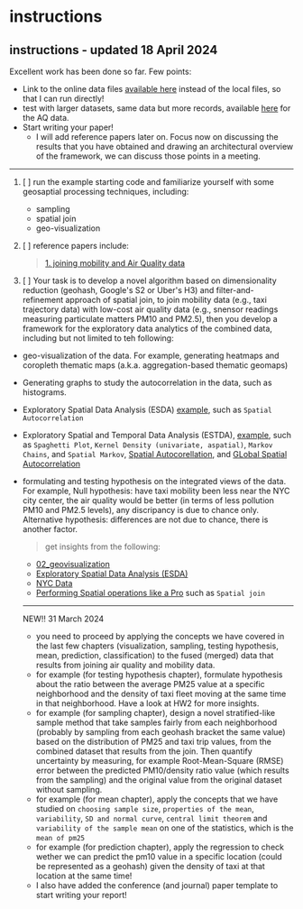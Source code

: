 # instructions
##  instructions - updated 18 April 2024
Excellent work has been done so far. Few points:

- Link to the online data files [available here](https://github.com/IsamAljawarneh/datasets/tree/master/data) instead of the local files, so that I can run directly!
- test with larger datasets, same data but more records, available [here](https://github.com/IsamAljawarneh/datasets/tree/master/data/NYC_AQ) for the AQ data.
- Start writing your paper!
    - I will add reference papers later on. Focus now on discussing the results that you have obtained and drawing an architectural overview of the framework, we can discuss those points in a meeting.

----------------------------------------------------------
1. [ ] run the example starting code and familiarize yourself with some geosaptial processing techniques, including:
    - sampling
    - spatial join
    - geo-visualization

2. [ ] reference papers include:
    > [1. joining mobility and Air Quality data](https://www.mdpi.com/1999-5903/15/8/263) 

3. [ ] Your task is to develop a novel algorithm based on dimensionality reduction (geohash, Google's S2 or Uber's H3) and filter-and-refinement approach of spatial join, to join mobility data (e.g., taxi trajectory data) with low-cost air quality data (e.g., snensor readings measuring particulate matters PM10 and PM2.5), then you develop a framework for the exploratory data analytics of the combined data, including but not limited to teh following:
- geo-visualization of the data. For example, generating heatmaps and coropleth thematic maps (a.k.a. aggregation-based thematic geomaps)
- Generating graphs to study the autocorrelation in the data, such as histograms.
- Exploratory Spatial Data Analysis (ESDA) [example](https://darribas.org/gds_scipy16/ipynb_md/04_esda.html), such as ```Spatial Autocorrelation```
- Exploratory Spatial and Temporal Data Analysis (ESTDA), [example](https://darribas.org/gds_scipy16/ipynb_md/05_spatial_dynamics.html), such as ```Spaghetti Plot```, ```Kernel Density (univariate, aspatial)```, ```Markov Chains```, and ```Spatial Markov```, [Spatial Autocorellation](https://github.com/PacktPublishing/Geospatial-Data-Science-Quick-Start-Guide/blob/master/Chapter04/Chapter4.ipynb), and [GLobal Spatial Autocorrelation](https://github.com/PacktPublishing/Geospatial-Data-Science-Quick-Start-Guide/blob/master/Chapter04/Chapter4.ipynb) 

- formulating and testing hypothesis on the integrated views of the data. For example, Null hypothesis: have taxi mobility been less near the NYC city center, the air quality would be better (in terms of less pollution PM10 and PM2.5 levels), any discripancy is due to chance only. Alternative hypothesis: differences are not due to chance, there is another factor.

    > get insights from the following:
    - [02_geovisualization](https://darribas.org/gds_scipy16/ipynb_md/02_geovisualization.html)
    - [Exploratory Spatial Data Analysis (ESDA)](https://darribas.org/gds_scipy16/ipynb_md/04_esda.html)
    - [NYC Data](https://github.com/PacktPublishing/Geospatial-Data-Science-Quick-Start-Guide/blob/master/Chapter02/NYC%20Data.ipynb)
    - [Performing Spatial operations like a Pro](https://github.com/PacktPublishing/Geospatial-Data-Science-Quick-Start-Guide/blob/master/Chapter03/Chapter3.ipynb) such as ```Spatial join```
    
    ---------------
    
    NEW!! 31 March 2024
    - you need to proceed by applying the concepts we have covered in the last few chapters (visualization, sampling, testing hypothesis, mean, prediction, classification) to the fused (merged) data that results from joining air quality and mobility data.
    - for example (for testing hypothesis chapter), formulate hypothesis about the ratio between the average PM25 value at a specific neighborhood and the density of taxi fleet moving at the same time in that neighborhood. Have a look at HW2 for more insights.
    - for example (for sampling chapter), design a novel stratified-like sample method that take samples fairly from each neighborhood (probably by sampling from each geohash bracket the same value) based on the distribution of PM25 and taxi trip values, from the combined dataset that results from the join. Then quantify uncertainty by measuring, for example Root-Mean-Square (RMSE) error between the predicted PM10/density ratio value (which results from the sampling) and the original value from the original dataset without sampling.  
    - for example (for mean chapter), apply the concepts that we have studied on ```choosing sample size```, ```properties of the mean```, ```variability```, ```SD and normal curve```, ```central limit theorem``` and ```variability of the sample mean``` on one of the statistics, which is the ```mean of pm25```
    - for example (for prediction chapter), apply the regression to check wether we can predict the pm10 value in a specific location (could be represented as a geohash) given the density of taxi at that location at the same time!
    - I also have added the conference (and journal) paper template to start writing your report!